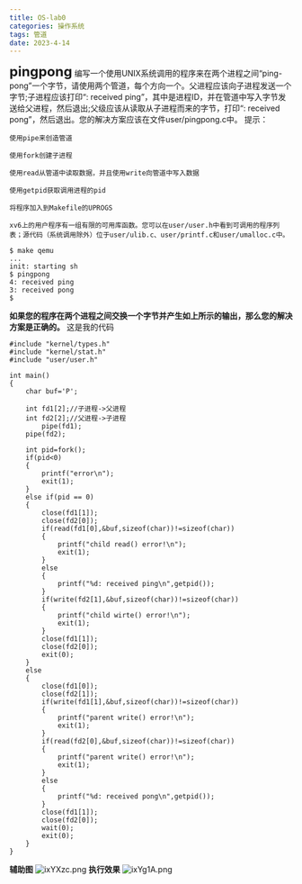 ```yaml
---
title: OS-lab0
categories: 操作系统
tags: 管道
date: 2023-4-14
---
```

<font size=5>**pingpong**</font>
编写一个使用UNIX系统调用的程序来在两个进程之间“ping-pong”一个字节，请使用两个管道，每个方向一个。父进程应该向子进程发送一个字节;子进程应该打印“<pid>: received ping”，其中<pid>是进程ID，并在管道中写入字节发送给父进程，然后退出;父级应该从读取从子进程而来的字节，打印“<pid>: received pong”，然后退出。您的解决方案应该在文件user/pingpong.c中。
提示：

	使用pipe来创造管道

	使用fork创建子进程

	使用read从管道中读取数据，并且使用write向管道中写入数据

	使用getpid获取调用进程的pid

	将程序加入到Makefile的UPROGS

	xv6上的用户程序有一组有限的可用库函数。您可以在user/user.h中看到可调用的程序列表；源代码（系统调用除外）位于user/ulib.c、user/printf.c和user/umalloc.c中。
```
$ make qemu
...
init: starting sh
$ pingpong
4: received ping
3: received pong
$
```
**如果您的程序在两个进程之间交换一个字节并产生如上所示的输出，那么您的解决方案是正确的。**
这是我的代码
```
#include "kernel/types.h"
#include "kernel/stat.h"
#include "user/user.h"

int main()
{
	char buf='P';

	int fd1[2];//子进程->父进程
	int fd2[2];//父进程->子进程
      	pipe(fd1);
	pipe(fd2);

	int pid=fork();
	if(pid<0)
	{
		printf("error\n");
		exit(1);
	}
	else if(pid == 0)
	{
		close(fd1[1]);
		close(fd2[0]);
		if(read(fd1[0],&buf,sizeof(char))!=sizeof(char))
		{
			printf("child read() error!\n");
			exit(1);
		}
		else
		{
			printf("%d: received ping\n",getpid());
		}
		if(write(fd2[1],&buf,sizeof(char))!=sizeof(char))
		{
			printf("child wirte() error!\n");
			exit(1);
		}
		close(fd1[1]);
		close(fd2[0]);
		exit(0);
	}
	else
	{
		close(fd1[0]);
		close(fd2[1]);
		if(write(fd1[1],&buf,sizeof(char))!=sizeof(char))
		{
			printf("parent write() error!\n");
			exit(1);
		}
		if(read(fd2[0],&buf,sizeof(char))!=sizeof(char))
		{
			printf("parent write() error!\n");
			exit(1);
		}
		else
		{
			printf("%d: received pong\n",getpid());
		}
		close(fd1[1]);
		close(fd2[0]);
		wait(0);
		exit(0);
	}
}
```
**辅助图**
![ixYXzc.png](https://i.328888.xyz/2023/04/14/ixYXzc.png)
**执行效果**
![ixYg1A.png](https://i.328888.xyz/2023/04/14/ixYg1A.png)
